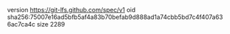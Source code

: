 version https://git-lfs.github.com/spec/v1
oid sha256:75007e16ad5bfb5af4a83b70befab9d888ad1a74cbb5bd7c4f407a636ac7ca4c
size 2289
